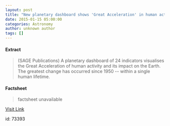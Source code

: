 ```yaml
---
layout: post
title: "New planetary dashboard shows 'Great Acceleration' in human activity since 1950"
date: 2015-01-15 05:00:00
categories: Astronomy
author: unknown author
tags: []
---
```



#### Extract
>(SAGE Publications) A planetary dashboard of 24 indicators visualises the Great Acceleration of human activity and its impact on the Earth. The greatest change has occurred since 1950 -- within a single human lifetime.

#### Factsheet
>factsheet unavailable

[Visit Link](http://www.eurekalert.org/pub_releases/2015-01/sp-npd011515.php)

id:   73393
